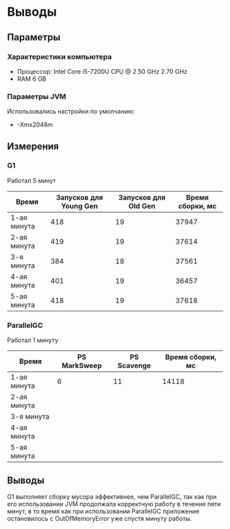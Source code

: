 # Выводы
## Параметры
### Характеристики компьютера
* Процессор: Intel Core i5-7200U CPU @ 2.50 GHz 2.70 GHz
* RAM 6 GB
### Параметры JVM
 Использовались настройки по умолчанию:
 * -Xmx2048m
 
## Измерения

### G1
Работал 5 минут

| Время      | Запусков для Young Gen | Запусков для Old Gen | Время сборки, мс | 
|------------|------------------------|----------------------|----------------------------|
|1-ая минута |418|19|37947|
|2-ая минута |419|19|37614|
|3-я минута  |384|18|37561|
|4-ая минута | 401|19|36457|
|5-ая минута |418|19|37618|



### ParallelGC
Работал 1 минуту

| Время      | PS MarkSweep | PS Scavenge | Время сборки, мс | 
|------------|------------------------|----------------------|----------------------------|
|1-ая минута |6|11|14118|
|2-ая минута |
|3-я минута  |
|4-ая минута | 
|5-ая минута |

## Выводы
G1 выполняет сборку мусора эффективнее, чем ParallelGC, так как при его использовании JVM продолжала корректную работу в течение пяти минут, в то время как при использовании ParallelGC приложение остановилось с OutOfMemoryError уже спустя минуту работы.